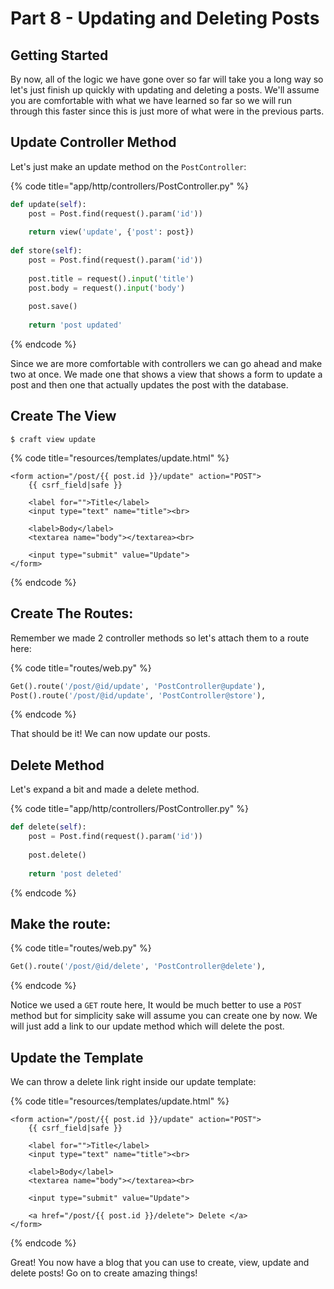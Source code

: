 # Part 8 - Updating and Deleting Posts

## Getting Started

By now, all of the logic we have gone over so far will take you a long way so let's just finish up quickly with updating and deleting a posts. We'll assume you are comfortable with what we have learned so far so we will run through this faster since this is just more of what were in the previous parts.

## Update Controller Method

Let's just make an update method on the `PostController`:

{% code title="app/http/controllers/PostController.py" %}
```python
def update(self):
    post = Post.find(request().param('id'))
    
    return view('update', {'post': post})
    
def store(self):
    post = Post.find(request().param('id'))
    
    post.title = request().input('title')
    post.body = request().input('body')
    
    post.save()
    
    return 'post updated'
```
{% endcode %}

Since we are more comfortable with controllers we can go ahead and make two at once. We made one that shows a view that shows a form to update a post and then one that actually updates the post with the database.

## Create The View

```text
$ craft view update
```

{% code title="resources/templates/update.html" %}
```markup
<form action="/post/{{ post.id }}/update" action="POST">
    {{ csrf_field|safe }}

    <label for="">Title</label>
    <input type="text" name="title"><br>

    <label>Body</label>
    <textarea name="body"></textarea><br>

    <input type="submit" value="Update">
</form>
```
{% endcode %}

## Create The Routes:

Remember we made 2 controller methods so let's attach them to a route here:

{% code title="routes/web.py" %}
```python
Get().route('/post/@id/update', 'PostController@update'),
Post().route('/post/@id/update', 'PostController@store'),
```
{% endcode %}

That should be it! We can now update our posts.

## Delete Method 

Let's expand a bit and made a delete method.

{% code title="app/http/controllers/PostController.py" %}
```python
def delete(self):
    post = Post.find(request().param('id'))
    
    post.delete()
    
    return 'post deleted'
```
{% endcode %}

## Make the route:

{% code title="routes/web.py" %}
```python
Get().route('/post/@id/delete', 'PostController@delete'),
```
{% endcode %}

Notice we used a `GET` route here, It would be much better to use a `POST` method but for simplicity sake will assume you can create one by now. We will just add a link to our update method which will delete the post.

## Update the Template

We can throw a delete link right inside our update template:

{% code title="resources/templates/update.html" %}
```markup
<form action="/post/{{ post.id }}/update" action="POST">
    {{ csrf_field|safe }}

    <label for="">Title</label>
    <input type="text" name="title"><br>

    <label>Body</label>
    <textarea name="body"></textarea><br>

    <input type="submit" value="Update">
    
    <a href="/post/{{ post.id }}/delete"> Delete </a>
</form>
```
{% endcode %}

Great! You now have a blog that you can use to create, view, update and delete posts! Go on to create amazing things!

